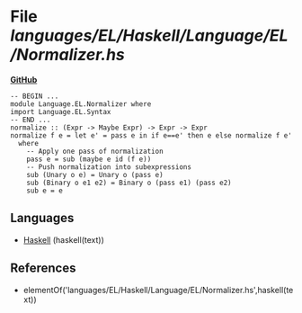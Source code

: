 # File _languages/EL/Haskell/Language/EL/Normalizer.hs_
**[GitHub](https://github.com/softlang/yas/blob/master/languages/EL/Haskell/Language/EL/Normalizer.hs)**
```
-- BEGIN ...
module Language.EL.Normalizer where
import Language.EL.Syntax
-- END ...
normalize :: (Expr -> Maybe Expr) -> Expr -> Expr
normalize f e = let e' = pass e in if e==e' then e else normalize f e'
  where
    -- Apply one pass of normalization
    pass e = sub (maybe e id (f e))
    -- Push normalization into subexpressions
    sub (Unary o e) = Unary o (pass e)
    sub (Binary o e1 e2) = Binary o (pass e1) (pass e2)
    sub e = e
```

## Languages
* [Haskell](../languages/Haskell.md) (haskell(text))

## References
* elementOf('languages/EL/Haskell/Language/EL/Normalizer.hs',haskell(text))
